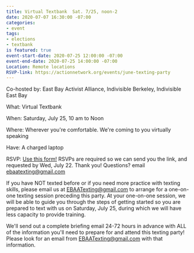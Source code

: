 ```yaml
---
title: Virtual Textbank  Sat. 7/25, noon-2
date: 2020-07-07 16:30:00 -07:00
categories:
- event
tags:
- elections
- textbank
is featured: true
event-start-date: 2020-07-25 12:00:00 -07:00
event-end-date: 2020-07-25 14:00:00 -07:00
Location: Remote locations
RSVP-link: https://actionnetwork.org/events/june-texting-party
---
```


Co-hosted by: East Bay Activist Alliance, Indivisible Berkeley, Indivisible East Bay

What: Virtual Textbank 

When: Saturday, July 25, 10 am to Noon

Where: Wherever you're comfortable. We're coming to you virtually speaking

Have: A charged laptop

RSVP: [Use this form!](https://actionnetwork.org/events/july-texting-party) RSVPs are required so we can send you the link, and requested by Wed, July 22.
Thank you!
Questions? email [ebaatexting@gmail.com](mailto:ebaatexting@gmail.com)

If you have NOT texted before or if you need more practice with texting skills, please email us at EBAATexting@gmail.com to arrange for a one-on-one texting session preceding this party. At your one-on-one session, we will be able to guide you through the steps of getting started so you are prepared to text with us on Saturday, July 25, during which we will have less capacity to provide training.

We'll send out a complete briefing email 24-72 hours in advance with ALL of the information you'll need to prepare for and attend this texting party! Please look for an email from EBAATexting@gmail.com with that information.  